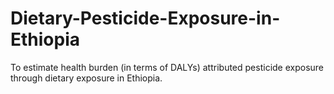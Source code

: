 # Dietary-Pesticide-Exposure-in-Ethiopia
To estimate health burden (in terms of DALYs) attributed pesticide exposure through dietary exposure in Ethiopia. 
